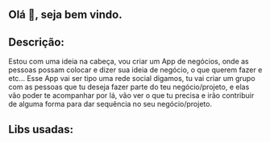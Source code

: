 ## Olá 👋, seja bem vindo.

## Descrição:
Estou com uma ideia na cabeça, vou criar um App de negócios, onde as pessoas
possam colocar e dizer sua ideia de negócio, o que querem fazer e etc...
Esse App vai ser tipo uma rede social digamos, tu vai criar um grupo com as
pessoas que tu deseja fazer parte do teu negócio/projeto, e elas vão poder
te acompanhar por lá, vão ver o que tu precisa e irão contribuir de alguma
forma para dar sequência no seu negócio/projeto.

## Libs usadas:

